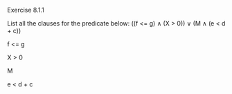 Exercise 8.1.1

List all the clauses for the predicate below: ((f <= g) ∧ (X > 0)) ∨ (M ∧ (e < d + c))

f <= g

X > 0

M

e < d + c
